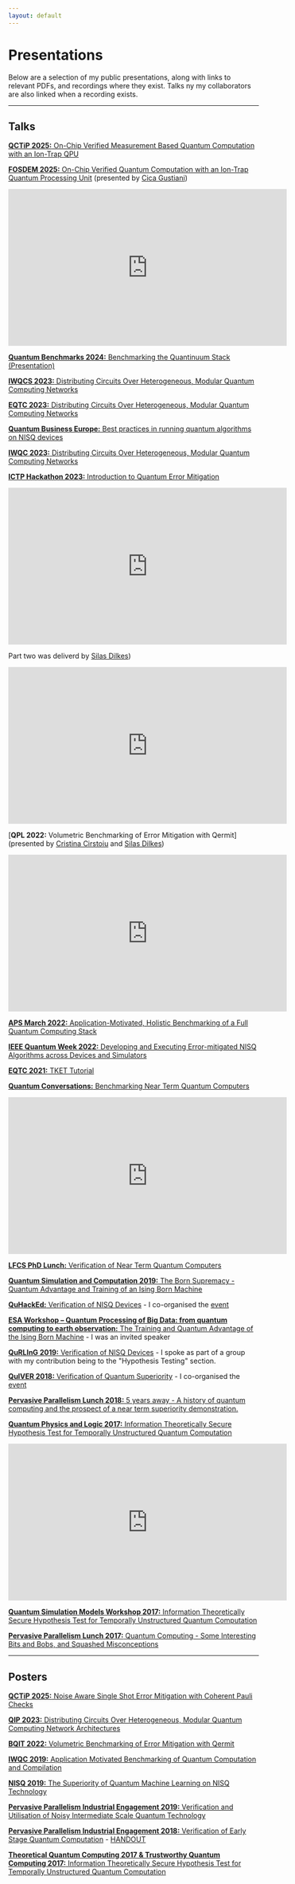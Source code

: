 ```yaml
---
layout: default
---
```


# Presentations

Below are a selection of my public presentations, along with
links to relevant PDFs, and recordings where they exist.
Talks ny my collaborators are also linked when a recording exists.

***

## Talks

[**QCTiP 2025:** On-Chip Verified Measurement Based Quantum Computation with an Ion-Trap QPU]({{"/assets/QCTIP2025OCVQC.pdf"}})

[**FOSDEM 2025:** On-Chip Verified Quantum Computation with an Ion-Trap Quantum Processing Unit](https://fosdem.org/2025/schedule/event/fosdem-2025-4481-on-chip-verified-quantum-computation-with-an-ion-trap-quantum-processing-unit/) (presented by [Cica Gustiani](https://scholar.google.com/citations?user=TbTC6RoAAAAJ&hl=en))

<p align="center"><iframe width="560" height="315" src="https://mirror.cyberbits.eu/fosdem/2025/k4401/fosdem-2025-4481-on-chip-verified-quantum-computation-with-an-ion-trap-quantum-processing-unit.av1.webm" title="YouTube video player" frameborder="0" allow="accelerometer; autoplay; clipboard-write; encrypted-media; gyroscope; picture-in-picture; web-share" allowfullscreen></iframe></p>

[**Quantum Benchmarks 2024:** Benchmarking the Quantinuum Stack]({{"/assets/teratec_2024.pdf"}}) [(Presentation)](https://teratec.eu/activites_quantiques/TQCI_240605_programme.html)

[**IWQCS 2023:** Distributing Circuits Over Heterogeneous, Modular Quantum Computing Networks]({{"/assets/IWQCS_2023.pdf"}})

[**EQTC 2023:** Distributing Circuits Over Heterogeneous, Modular Quantum Computing Networks]({{"/assets/EQTC_2023.pdf"}})

[**Quantum Business Europe:** Best practices in running quantum algorithms on NISQ devices]({{"/assets/Dan_Mills_Quantum_Business_Europe_2023.pdf"}})

[**IWQC 2023:** Distributing Circuits Over Heterogeneous, Modular Quantum Computing Networks]({{"/assets/IWQC_DQC_2023.pdf"}})

[**ICTP Hackathon 2023:** Introduction to Quantum Error Mitigation](https://youtu.be/nPlq7_E5OwA?feature=shared)

<p align="center"><iframe width="560" height="315" src="https://www.youtube.com/embed/nPlq7_E5OwA?si=Qr9H5wkEjOrZr56I" title="YouTube video player" frameborder="0" allow="accelerometer; autoplay; clipboard-write; encrypted-media; gyroscope; picture-in-picture; web-share" allowfullscreen></iframe></p>

Part two was deliverd by [Silas Dilkes](https://scholar.google.co.uk/citations?hl=en&user=_sTo24kAAAAJ))

<p align="center"><iframe width="560" height="315" src="https://youtu.be/FJZXggugRYg?si=Nddzc5lDGrTuIK4_" title="YouTube video player" frameborder="0" allow="accelerometer; autoplay; clipboard-write; encrypted-media; gyroscope; picture-in-picture; web-share" allowfullscreen></iframe></p>

[**QPL 2022:** Volumetric Benchmarking of Error Mitigation with Qermit](presented by [Cristina Cirstoiu](https://scholar.google.com/citations?user=TbTC6RoAAAAJ&hl=en) and [Silas Dilkes](https://scholar.google.co.uk/citations?hl=en&user=_sTo24kAAAAJ))

<p align="center"><iframe width="560" height="315" src="https://youtu.be/UN6eitc6658?si=YASUilNrcMIhXQv4&t=3825" title="YouTube video player" frameborder="0" allow="accelerometer; autoplay; clipboard-write; encrypted-media; gyroscope; picture-in-picture; web-share" allowfullscreen></iframe></p>

[**APS March 2022:** Application-Motivated, Holistic Benchmarking of a Full Quantum Computing Stack]({{"/assets/APS_2022.pdf"}})

[**IEEE Quantum Week 2022:** Developing and Executing Error-mitigated NISQ Algorithms across Devices and Simulators](https://github.com/CQCL/IEEE_Quantum_Week)

[**EQTC 2021:** TKET Tutorial](https://github.com/CQCL/EQTC-TKET-TUTORIAL)

[**Quantum Conversations:** Benchmarking Near Term Quantum Computers](https://youtu.be/Il9Xk8OyL-Q?feature=shared&t=4705)

<p align="center"><iframe width="560" height="315" src="https://www.youtube.com/embed/Il9Xk8OyL-Q?si=tHb0KRszP-_ue6y6&amp;start=4705" title="YouTube video player" frameborder="0" allow="accelerometer; autoplay; clipboard-write; encrypted-media; gyroscope; picture-in-picture; web-share" allowfullscreen></iframe></p>

[**LFCS PhD Lunch:** Verification of Near Term Quantum Computers]({{"/assets/LFCS_Student_Lunch.pdf"}})

[**Quantum Simulation and Computation 2019:** The Born Supremacy - Quantum Advantage and Training of an Ising Born Machine]({{"/assets/QSC2019.pdf"}})

[**QuHackEd:** Verification of NISQ Devices]({{"/assets/QuHackEd2019.pdf"}}) - I co-organised the [event](https://quhackedinfo.wixsite.com/mysite)

[**ESA Workshop – Quantum Processing of Big Data: from quantum computing to earth observation:** The Training and Quantum Advantage of the Ising Born Machine]({{"assets/QIM_ESA_2019.pdf"}}) - I was an invited speaker

[**QuRLInG 2019:** Verification of NISQ Devices]({{"assets/Verification_of_NISQ_Devices.pdf"}}) - I spoke as part of a group with my contribution being to the "Hypothesis Testing" section.

[**QuIVER 2018:** Verification of Quantum Superiority]({{"assets/QuIVER.pdf"}}) - I co-organised the [event](https://danielmills390.wixsite.com/quiver)

[**Pervasive Parallelism Lunch 2018:** 5 years away - A history of quantum computing and the prospect of a near term superiority demonstration.]({{"/assets/PPAR2018.pdf"}})

[**Quantum Physics and Logic 2017:** Information Theoretically Secure Hypothesis Test for Temporally Unstructured Quantum Computation]({{"/assets/QPL2017.pdf"}}) 

<p align="center"><iframe width="560" height="315" src="https://www.youtube.com/embed/vJGd3oCR7fc?si=kTymfdVqzVhlWaDy" title="YouTube video player" frameborder="0" allow="accelerometer; autoplay; clipboard-write; encrypted-media; gyroscope; picture-in-picture; web-share" allowfullscreen></iframe></p>

[**Quantum Simulation Models Workshop 2017:** Information Theoretically Secure Hypothesis Test for Temporally Unstructured Quantum Computation]({{"/assets/QSMW2017.pdf"}})

[**Pervasive Parallelism Lunch 2017:** Quantum Computing - Some Interesting Bits and Bobs, and Squashed Misconceptions]({{"/assets/PPAR2017.pdf"}})

***

## Posters

[**QCTiP 2025:** Noise Aware Single Shot Error Mitigation with Coherent Pauli Checks]({{"/assets/posters/QCTiP2025.pdf"}})

[**QIP 2023:** Distributing Circuits Over Heterogeneous, Modular Quantum Computing Network Architectures]({{"/assets/posters/qip2023.pdf"}})

[**BQIT 2022:** Volumetric Benchmarking of Error Mitigation with Qermit]({{"/assets/posters/bqit2022.pdf"}})

[**IWQC 2019:** Application Motivated Benchmarking of Quantum Computation and Compilation]({{"/assets/posters/IWQC2019.pdf"}})

[**NISQ 2019:** The Superiority of Quantum Machine Learning on NISQ Technology]({{"/assets/posters/NISQ2019.pdf"}})

[**Pervasive Parallelism Industrial Engagement 2019:** Verification and Utilisation of Noisy Intermediate Scale Quantum Technology]({{"/assets/posters/iee_2019.pdf"}})

[**Pervasive Parallelism Industrial Engagement 2018:** Verification of Early Stage Quantum Computation]({{"/assets/posters/iee_2018.pdf"}}) - [HANDOUT]({{"/assets/posters/iee_2018_handout.pdf"}})

[**Theoretical Quantum Computing 2017 & Trustworthy Quantum Computing 2017:** Information Theoretically Secure Hypothesis Test for Temporally Unstructured Quantum Computation]({{"/assets/posters/TQC2017.pdf"}})
